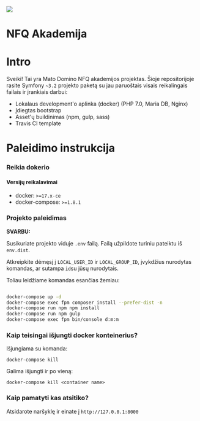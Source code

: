 ![](https://avatars0.githubusercontent.com/u/4995607?v=3&s=100)

NFQ Akademija
============

# Intro

Sveiki! Tai yra Mato Domino NFQ akademijos projektas. 
Šioje repositorijoje rasite Symfony `~3.2` projekto paketą su jau paruoštais 
visais reikalingais failais ir įrankiais darbui:
 
- Lokalaus development'o aplinka (docker) (PHP 7.0, Maria DB, Nginx)
- Įdiegtas bootstrap
- Asset'ų buildinimas (npm, gulp, sass)
- Travis CI template


# Paleidimo instrukcija

### Reikia dokerio

#### Versijų reikalavimai
* docker: `>=17.x-ce`
* docker-compose: `>=1.8.1`


### Projekto paleidimas

**SVARBU:**

Susikuriate projekto viduje `.env` failą. Failą užpildote turiniu pateiktu iš `env.dist`.

Atkreipkite dėmęsį į `LOCAL_USER_ID` ir `LOCAL_GROUP_ID`, įvykdžius nurodytas komandas, ar sutampa `id`su jūsų nurodytais.

Toliau leidžiame komandas esančias žemiau:

```bash

docker-compose up -d
docker-compose exec fpm composer install --prefer-dist -n
docker-compose run npm npm install
docker-compose run npm gulp
docker-compose exec fpm bin/console d:m:m

```

### Kaip teisingai išjungti docker konteinerius?

Išjungiama su komanda:
```
docker-compose kill
```

Galima išjungti ir po vieną:
```
docker-compose kill <container name>
```


### Kaip pamatyti kas atsitiko?

Atsidarote naršyklę ir einate į `http://127.0.0.1:8000`
